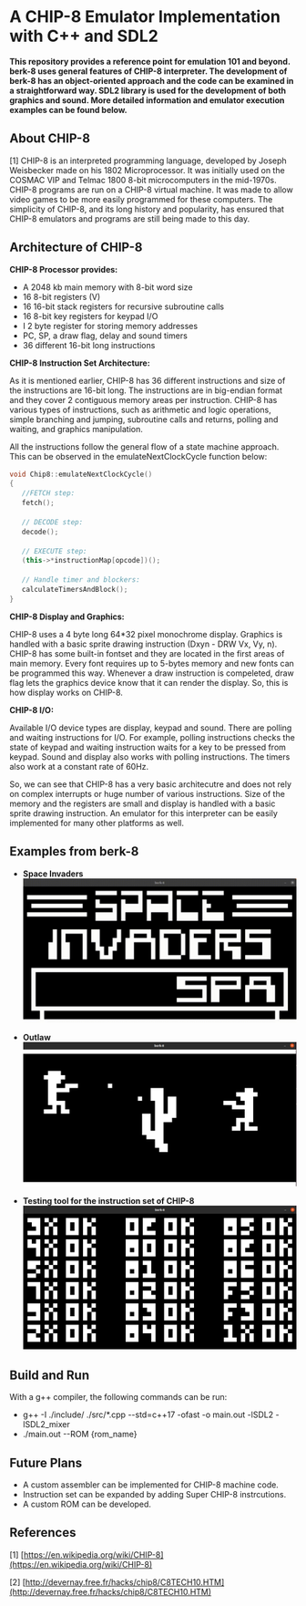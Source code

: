# A CHIP-8 Emulator Implementation with C++ and SDL2
**This repository provides a reference point for emulation 101 and beyond. berk-8 uses general features of CHIP-8 interpreter. The development of berk-8 has an object-oriented approach and the code can be examined in a straightforward way. SDL2 library is used for the development of both graphics and sound. More detailed information and emulator execution examples can be found below.**

## About CHIP-8
[1] CHIP-8 is an interpreted programming language, developed by Joseph Weisbecker made on his 1802 Microprocessor. It was initially used on the COSMAC VIP and Telmac 1800 8-bit microcomputers in the mid-1970s. CHIP-8 programs are run on a CHIP-8 virtual machine. It was made to allow video games to be more easily programmed for these computers. The simplicity of CHIP-8, and its long history and popularity, has ensured that CHIP-8 emulators and programs are still being made to this day.

## Architecture of CHIP-8
**CHIP-8 Processor provides:**
- A 2048 kb main memory with 8-bit word size
- 16 8-bit registers (V)
- 16 16-bit stack registers for recursive subroutine calls
- 16 8-bit key registers for keypad I/O
- I 2 byte register for storing memory addresses
- PC, SP, a draw flag, delay and sound timers
- 36 different 16-bit long instructions

**CHIP-8 Instruction Set Architecture:** 

As it is mentioned earlier, CHIP-8 has 36 different instructions and size of the instructions are 16-bit long.
The instructions are in big-endian format and they cover 2 contiguous memory areas per instruction. 
CHIP-8 has various types of instructions, such as arithmetic and logic operations, simple branching and jumping, 
subroutine calls and returns, polling and waiting, and graphics manipulation.

All the instructions follow the general flow of a state machine approach.
This can be observed in the emulateNextClockCycle function below:
```cpp
void Chip8::emulateNextClockCycle()
{
   //FETCH step:
   fetch();

   // DECODE step:
   decode();

   // EXECUTE step:
   (this->*instructionMap[opcode])();

   // Handle timer and blockers:
   calculateTimersAndBlock();
}
```

**CHIP-8 Display and Graphics:**

CHIP-8 uses a 4 byte long 64*32 pixel monochrome display. Graphics is handled 
with a basic sprite drawing instruction (Dxyn - DRW Vx, Vy, n). CHIP-8 has some built-in 
fontset and they are located in the first areas of main memory. Every font requires up to
5-bytes memory and new fonts can be programmed this way. Whenever a draw instruction is 
compeleted, draw flag lets the graphics device know that it can render the display. So, 
this is how display works on CHIP-8.

**CHIP-8 I/O:**

Available I/O device types are display, keypad and sound.
There are polling and waiting instructions for I/O. For example, 
polling instructions checks the state of keypad and waiting instruction
waits for a key to be pressed from keypad. Sound and display also works 
with polling instructions. The timers also work at a constant rate of 60Hz.

So, we can see that CHIP-8 has a very basic architecutre and does not rely 
on complex interrupts or huge number of various instructions. Size of the memory and
the registers are small and display is handled with a basic sprite drawing instruction.
An emulator for this interpreter can be easily implemented for many other platforms as well.

## Examples from berk-8
- **Space Invaders**
![Enc1](https://github.com/berkkirtay/berk-8/blob/main/examples/space_invaders_with_berk8.gif)

- **Outlaw**
![Enc1](https://github.com/berkkirtay/berk-8/blob/main/examples/outlaw_game.png)

- **Testing tool for the instruction set of CHIP-8**
![Enc1](https://github.com/berkkirtay/berk-8/blob/main/examples/test_1.png)

## Build and Run
With a g++ compiler, the following commands can be run:
- g++ -I ./include/ ./src/*.cpp --std=c++17 -ofast -o main.out -lSDL2 -lSDL2_mixer
- ./main.out --ROM {rom_name} 

## Future Plans
- A custom assembler can be implemented for CHIP-8 machine code.
- Instruction set can be expanded by adding Super CHIP-8 instrcutions.
- A custom ROM can be developed.

## References
[1] [https://en.wikipedia.org/wiki/CHIP-8](https://en.wikipedia.org/wiki/CHIP-8)

[2] [http://devernay.free.fr/hacks/chip8/C8TECH10.HTM](http://devernay.free.fr/hacks/chip8/C8TECH10.HTM)
